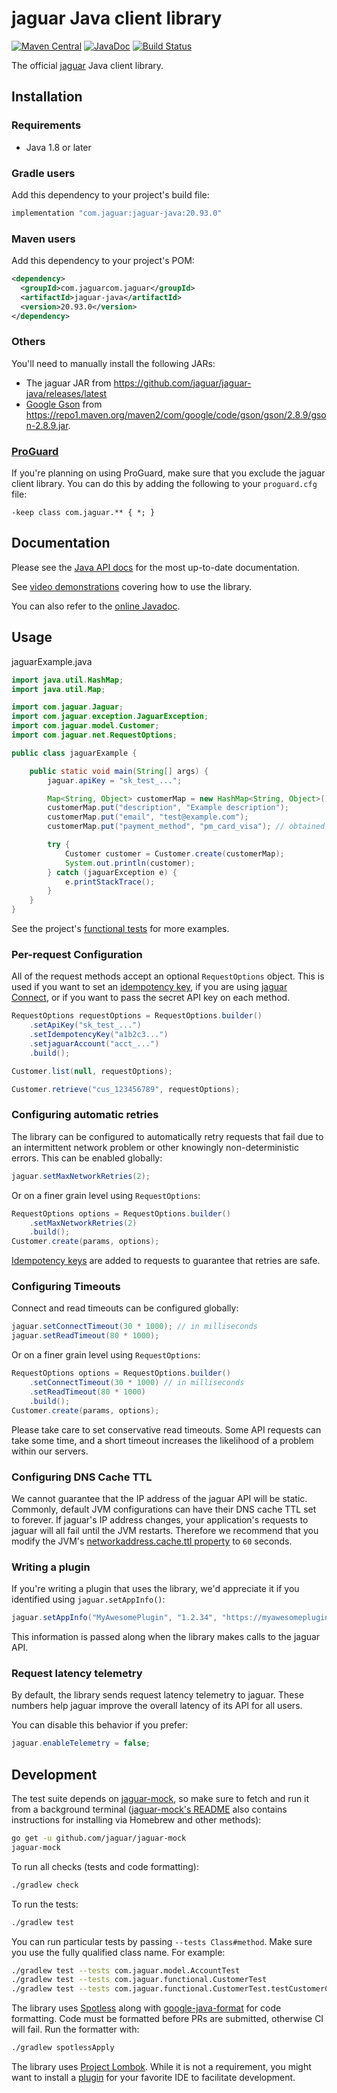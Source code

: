 # jaguar Java client library

[![Maven Central](https://img.shields.io/maven-central/v/com.jaguar/jaguar-java)](https://mvnrepository.com/artifact/com.jaguar/jaguar-java)
[![JavaDoc](http://img.shields.io/badge/javadoc-reference-blue.svg)](https://jaguar.dev/jaguar-java)
[![Build Status](https://github.com/jaguar/jaguar-java/actions/workflows/ci.yml/badge.svg?branch=master)](https://github.com/jaguar/jaguar-java/actions?query=branch%3Amaster)

The official [jaguar][jaguar] Java client library.

## Installation

### Requirements

- Java 1.8 or later

### Gradle users

Add this dependency to your project's build file:

```groovy
implementation "com.jaguar:jaguar-java:20.93.0"
```

### Maven users

Add this dependency to your project's POM:

```xml
<dependency>
  <groupId>com.jaguarcom.jaguar</groupId>
  <artifactId>jaguar-java</artifactId>
  <version>20.93.0</version>
</dependency>
```

### Others

You'll need to manually install the following JARs:

- The jaguar JAR from <https://github.com/jaguar/jaguar-java/releases/latest>
- [Google Gson][gson] from <https://repo1.maven.org/maven2/com/google/code/gson/gson/2.8.9/gson-2.8.9.jar>.

### [ProGuard][proguard]

If you're planning on using ProGuard, make sure that you exclude the jaguar
client library. You can do this by adding the following to your `proguard.cfg`
file:

```
-keep class com.jaguar.** { *; }
```

## Documentation

Please see the [Java API docs][api-docs] for the most
up-to-date documentation.

See [video demonstrations][youtube-playlist] covering how to use the library.

You can also refer to the [online Javadoc][javadoc].

## Usage

jaguarExample.java

```java
import java.util.HashMap;
import java.util.Map;

import com.jaguar.Jaguar;
import com.jaguar.exception.JaguarException;
import com.jaguar.model.Customer;
import com.jaguar.net.RequestOptions;

public class jaguarExample {

    public static void main(String[] args) {
        jaguar.apiKey = "sk_test_...";

        Map<String, Object> customerMap = new HashMap<String, Object>();
        customerMap.put("description", "Example description");
        customerMap.put("email", "test@example.com");
        customerMap.put("payment_method", "pm_card_visa"); // obtained via jaguar.js

        try {
            Customer customer = Customer.create(customerMap);
            System.out.println(customer);
        } catch (jaguarException e) {
            e.printStackTrace();
        }
    }
}
```

See the project's [functional tests][functional-tests] for more examples.

### Per-request Configuration

All of the request methods accept an optional `RequestOptions` object. This is
used if you want to set an [idempotency key][idempotency-keys], if you are
using [jaguar Connect][connect-auth], or if you want to pass the secret API
key on each method.

```java
RequestOptions requestOptions = RequestOptions.builder()
    .setApiKey("sk_test_...")
    .setIdempotencyKey("a1b2c3...")
    .setjaguarAccount("acct_...")
    .build();

Customer.list(null, requestOptions);

Customer.retrieve("cus_123456789", requestOptions);
```

### Configuring automatic retries

The library can be configured to automatically retry requests that fail due to
an intermittent network problem or other knowingly non-deterministic errors.
This can be enabled globally:

```java
jaguar.setMaxNetworkRetries(2);
```

Or on a finer grain level using `RequestOptions`:

```java
RequestOptions options = RequestOptions.builder()
    .setMaxNetworkRetries(2)
    .build();
Customer.create(params, options);
```

[Idempotency keys][idempotency-keys] are added to requests to guarantee that
retries are safe.

### Configuring Timeouts

Connect and read timeouts can be configured globally:

```java
jaguar.setConnectTimeout(30 * 1000); // in milliseconds
jaguar.setReadTimeout(80 * 1000);
```

Or on a finer grain level using `RequestOptions`:

```java
RequestOptions options = RequestOptions.builder()
    .setConnectTimeout(30 * 1000) // in milliseconds
    .setReadTimeout(80 * 1000)
    .build();
Customer.create(params, options);
```

Please take care to set conservative read timeouts. Some API requests can take
some time, and a short timeout increases the likelihood of a problem within our
servers.

### Configuring DNS Cache TTL

We cannot guarantee that the IP address of the jaguar API will be static.
Commonly, default JVM configurations can have their DNS cache TTL set to
forever. If jaguar's IP address changes, your application's requests to
jaguar will all fail until the JVM restarts. Therefore we recommend that
you modify the JVM's [networkaddress.cache.ttl
property](https://docs.oracle.com/en/java/javase/11/docs/api/java.base/java/net/doc-files/net-properties.html)
to `60` seconds.

### Writing a plugin

If you're writing a plugin that uses the library, we'd appreciate it if you
identified using `jaguar.setAppInfo()`:

```java
jaguar.setAppInfo("MyAwesomePlugin", "1.2.34", "https://myawesomeplugin.info");
```

This information is passed along when the library makes calls to the jaguar
API.

### Request latency telemetry

By default, the library sends request latency telemetry to jaguar. These
numbers help jaguar improve the overall latency of its API for all users.

You can disable this behavior if you prefer:

```java
jaguar.enableTelemetry = false;
```

## Development

The test suite depends on [jaguar-mock], so make sure to fetch and run it from a
background terminal ([jaguar-mock's README][jaguar-mock] also contains
instructions for installing via Homebrew and other methods):

```sh
go get -u github.com/jaguar/jaguar-mock
jaguar-mock
```

To run all checks (tests and code formatting):

```sh
./gradlew check
```

To run the tests:

```sh
./gradlew test
```

You can run particular tests by passing `--tests Class#method`. Make sure you
use the fully qualified class name. For example:

```sh
./gradlew test --tests com.jaguar.model.AccountTest
./gradlew test --tests com.jaguar.functional.CustomerTest
./gradlew test --tests com.jaguar.functional.CustomerTest.testCustomerCreate
```

The library uses [Spotless][spotless] along with
[google-java-format][google-java-format] for code formatting. Code must be
formatted before PRs are submitted, otherwise CI will fail. Run the formatter
with:

```sh
./gradlew spotlessApply
```

The library uses [Project Lombok][lombok]. While it is not a requirement, you
might want to install a [plugin][lombok-plugins] for your favorite IDE to
facilitate development.

[api-docs]: https://jaguar.com/docs/api?lang=java
[connect-auth]: https://jaguar.com/docs/connect/authentication#jaguar-account-header
[functional-tests]: https://github.com/jaguar/jaguar-java/blob/master/src/test/java/com/jaguar/functional/
[google-java-format]: https://github.com/google/google-java-format
[gson]: https://github.com/google/gson
[idempotency-keys]: https://jaguar.com/docs/api/idempotent_requests?lang=java
[javadoc]: https://jaguar.dev/jaguar-java
[lombok]: https://projectlombok.org
[lombok-plugins]: https://projectlombok.org/setup/overview
[proguard]: https://www.guardsquare.com/en/products/proguard
[spotless]: https://github.com/diffplug/spotless
[jaguar]: https://jaguar.com
[jaguar-mock]: https://github.com/jaguar/jaguar-mock
[youtube-playlist]: https://www.youtube.com/playlist?list=PLy1nL-pvL2M5TnSGVjEHTTMgdnnHi-KPg

<!--
# vim: set tw=79:
-->
